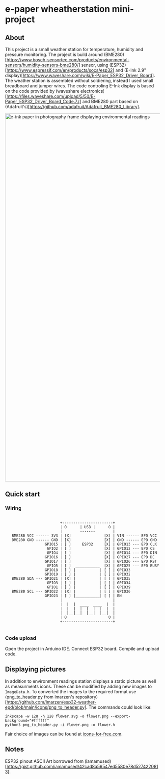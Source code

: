 # e-paper wheatherstation mini-project

## About

This project is a small weather station for temperature, humidity and
pressure monitoring. The project is build around 
(BME280)[https://www.bosch-sensortec.com/products/environmental-sensors/humidity-sensors-bme280/] sensor,
using (ESP32)[https://www.espressif.com/en/products/socs/esp32] and 
(E-Ink 2.9" display)[https://www.waveshare.com/wiki/E-Paper_ESP32_Driver_Board].
The weather station is assembled without soldiering, instead I used
small breadboard and jumper wires. The code controling E-Ink display
is based on the code provided by (waveshare electronics)[https://files.waveshare.com/upload/5/50/E-Paper_ESP32_Driver_Board_Code.7z]
and BME280 part based on (Adafruit's)[https://github.com/adafruit/Adafruit_BME280_Library].

<img 
    alt="e-ink paper in photography frame displaying environmental readings"
    src="./station.png"
    style="height: 1200px; width: 850px"
/>


## Quick start

### Wiring

```

                         +-----------------------+
                         | O      | USB |      O |
                         |        -------        |
   BME280 VCC ------ 3V3 | [X]               [X] | VIN ------ EPD VCC
   BME280 GND ------ GND | [X]               [X] | GND ------ EPD GND
                  GPIO15 | [ ]     ESP32     [X] | GPIO13 --- EPD CLK
                   GPIO2 | [ ]               [X] | GPIO12 --- EPD CS
                   GPIO4 | [ ]               [X] | GPIO14 --- EPD DIN
                  GPIO16 | [ ]               [X] | GPIO27 --- EPD DC
                  GPIO17 | [ ]               [X] | GPIO26 --- EPD RST
                   GPIO5 | [ ]  ___________  [X] | GPIO25 --- EPD BUSY
                  GPIO18 | [ ] |           | [ ] | GPIO33
                  GPIO19 | [ ] |           | [ ] | GPIO32
   BME280 SDA --- GPIO21 | [X] |           | [ ] | GPIO35
                   GPIO3 | [ ] |           | [ ] | GPIO34
                   GPIO1 | [ ] |           | [ ] | GPIO39
   BME280 SCL --- GPIO22 | [X] |           | [ ] | GPIO36
                  GPIO23 | [ ] |___________| [ ] | EN 
                         |                       |
                         |  |  |  ____  ____  |  |
                         |  |  |  |  |  |  |  |  |
                         |  |__|__|  |__|  |__|  |
                         | O                   O |
                         +-----------------------+
                         
```                        

### Code upload

Open the project in Arduino IDE. Connect ESP32 board. Compile and upload code.

## Displaying pictures

In addition to environment readings station displays a static picture as well as measurments icons.
These can be modified by adding new images to `ImageData.h`. 
To converted the images to the required format use (png_to_header.py from lmarzen's repository)[https://github.com/lmarzen/esp32-weather-epd/blob/main/icons/png_to_header.py].
The commands could look like:

```
inkscape -w 128 -h 128 flower.svg -o flower.png --export-background="#ffffff"
python3 png_to_header.py -i flower.png -o flower.h 
```

Fair choice of images can be found at [icons-for-free.com](icons-for-free.com).

## Notes

ESP32 pinout ASCII Art borrowed from (iamamused)[https://gist.github.com/iamamused/42cad8a59547ed5580e78d5274220813].
